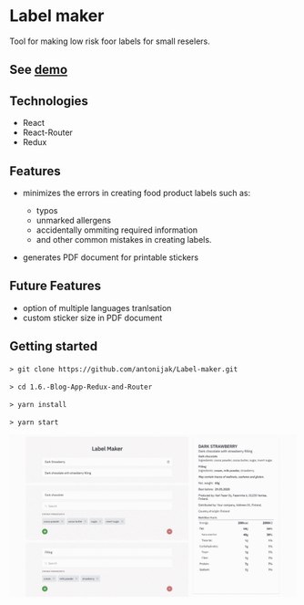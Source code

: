 # Label maker

Tool for making low risk foor labels for small reselers.

## See [demo](https://hopeful-rosalind-652722.netlify.com/)

## Technologies

- React
- React-Router
- Redux

## Features

- minimizes the errors in creating food product labels such as:

  - typos
  - unmarked allergens
  - accidentally ommiting required information
  - and other common mistakes in creating labels.

- generates PDF document for printable stickers

## Future Features

- option of multiple languages tranlsation
- custom sticker size in PDF document

## Getting started

`> git clone https://github.com/antonijak/Label-maker.git`

`> cd 1.6.-Blog-App-Redux-and-Router`

`> yarn install`

`> yarn start`

![](label.gif)
